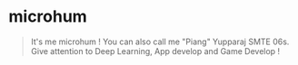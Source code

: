 # microhum
> It's me microhum ! You can also call me "Piang"
Yupparaj SMTE 06s.
Give attention to Deep Learning, App develop and Game Develop !
